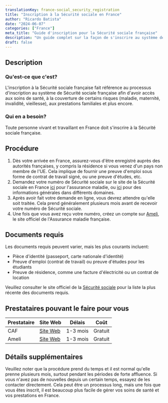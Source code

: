 ```yaml
---
translationKey: france-social_security_registration
title: "Inscription à la Sécurité sociale en France"
author: "Ricardo Batista"
date: "2024-06-07"
categories: ["France"]
meta_title: "Guide d'inscription pour la Sécurité sociale française"
description: "Un guide complet sur la façon de s'inscrire au système de sécurité sociale français"
draft: false
---
```


## Description
### Qu'est-ce que c'est?
L'inscription à la Sécurité sociale française fait référence au processus d'inscription au système de Sécurité sociale française afin d'avoir accès aux soins de santé, à la couverture de certains risques (maladie, maternité, invalidité, vieillesse), aux prestations familiales et plus encore.

### Qui en a besoin?
Toute personne vivant et travaillant en France doit s'inscrire à la Sécurité sociale française.

## Procédure
1. Dès votre arrivée en France, assurez-vous d'être enregistré auprès des autorités françaises, y compris la résidence si vous venez d'un pays non membre de l'UE. Cela implique de fournir une preuve d'emploi sous forme de contrat de travail signé, ou une preuve d'études, etc.
2. Demandez votre numéro de Sécurité sociale sur le site de la Sécurité sociale en France [ici](https://www.ameli.fr/) pour l'assurance maladie, ou [ici](https://www.cleiss.fr/) pour des informations générales dans différents domaines.
3. Après avoir fait votre demande en ligne, vous devrez attendre qu'elle soit traitée. Cela prend généralement plusieurs mois avant de recevoir votre numéro de Sécurité sociale.
4. Une fois que vous avez reçu votre numéro, créez un compte sur [Ameli](https://assure.ameli.fr/PortailAS/appmanager/PortailAS/assure?_somtc=true), le site officiel de l'Assurance maladie française.

## Documents requis
Les documents requis peuvent varier, mais les plus courants incluent:
 - Pièce d'identité (passeport, carte nationale d'identité)
 - Preuve d'emploi (contrat de travail) ou preuve d'études pour les étudiants
 - Preuve de résidence, comme une facture d'électricité ou un contrat de location

Veuillez consulter le site officiel de la [Sécurité sociale](https://www.ameli.fr/) pour la liste la plus récente des documents requis.

## Prestataires pouvant le faire pour vous

| Prestataire   |     Site Web     |    Délais    |       Coût      |
| ------------  | --------------- |  :-------------: |  :-------------:  |
| CAF           |  [Site Web](https://www.caf.fr/)       |      1-3 mois      |        Gratuit       |
| Ameli     |  [Site Web](https://www.ameli.fr/)     |      1-3 mois      |        Gratuit       |

## Détails supplémentaires
Veuillez noter que la procédure prend du temps et il est normal qu'elle prenne plusieurs mois, surtout pendant les périodes de forte affluence. Si vous n'avez pas de nouvelles depuis un certain temps, essayez de les contacter directement. Cela peut être un processus long, mais une fois que vous êtes inscrit, il est beaucoup plus facile de gérer vos soins de santé et vos prestations en France.